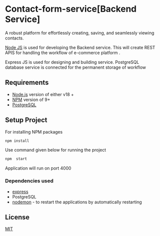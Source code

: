 # Contact-form-service[Backend Service]

A robust platform for effortlessly creating, saving, and seamlessly viewing contacts.

[Node JS](https://nodejs.org/en) is used for developing the Backend service. This will create REST APIS for handling the workflow of e-commerce platform .

Express JS is used for designing and building service. PostgreSQL database service is connected for the permanent storage of workflow

Requirements
------------

 * [Node.js](https://nodejs.org/en/) version of either v18 +
 * [NPM](https://www.npmjs.com/) version of 9+
 * [PostgreSQL](https://www.postgresql.org/)

## Setup Project

For installing NPM packages

```bash
npm install
```
Use command given below for running the project

```bash
npm  start
```
Application will run on port 4000

### Dependencies used
* [express](https://expressjs.com/)
* PostgreSQL
* [nodemon](https://www.npmjs.com/package/nodemon) - to restart the applications by automatically restarting



## License
[MIT](https://choosealicense.com/licenses/mit/)
